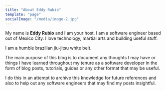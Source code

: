 ```yaml
---
title: "About Eddy Rubio"
template: "page"
socialImage: "/media/image-2.jpg"
---
```

My name is **Eddy Rubio** and I am your host. I am a software engineer based out of Mexico City. I love technology, martial arts and building useful stuff. 

I am a humble brazilian jiu-jitsu white belt.

The main purpose of this blog is to document any thoughts I may have or things I have learned throughout my tenure as a software developer in the form of blog posts, tutorials, guides or any other format that may be useful. 

I do this in an attempt to archive this knowledge for future references and also to help out any software engineers that may find my posts insightful.
